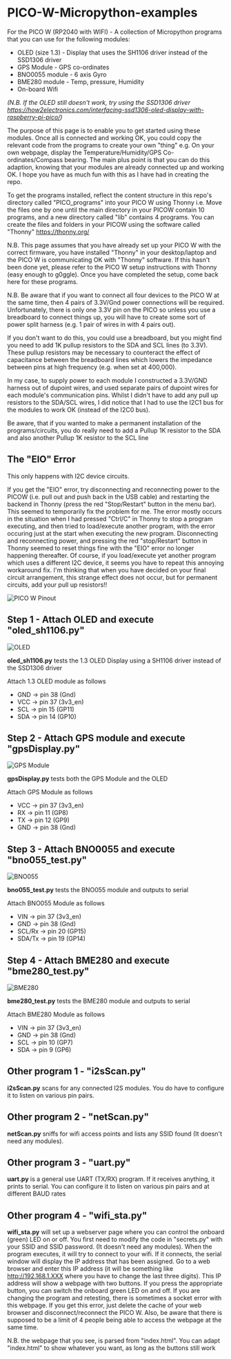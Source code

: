 # PICO-W-Micropython-examples
For the PICO W (RP2040 with WIFI) - A collection of Micropython programs that you can use for the following modules:
 - OLED (size 1.3) - Display that uses the SH1106 driver instead of the SSD1306 driver
 - GPS Module      - GPS co-ordinates
 - BNO0055 module  - 6 axis Gyro
 - BME280 module   - Temp, pressure, Humidity
 - On-board Wifi 

_(N.B. If the OLED still doesn't work, try using the SSD1306 driver https://how2electronics.com/interfacing-ssd1306-oled-display-with-raspberry-pi-pico/)_


The purpose of this page is to enable you to get started using these modules. Once all is connected and working OK, you could copy the relevant code from the programs to create your own "thing" e.g. On your own webpage, display the Temperature/Humidity/GPS Co-ordinates/Compass bearing. The main plus point is that you can do this adaption, knowing that your modules are already connected up and working OK. I hope you have as much fun with this as I have had in creating the repo. 

To get the programs installed, reflect the content structure in this repo's directory called "PICO_programs" into your PICO W using Thonny i.e. Move the files one by one until the main directory in your PICOW contain 10 programs, and a new directory called "lib" contains 4 programs. You can create the files and folders in your PICOW using the software called "Thonny" https://thonny.org/  

N.B. This page assumes that you have already set up your PICO W with the correct firmware, you have installed "Thonny" in your desktop/laptop and the PICO W is communicating OK with "Thonny" software. If this hasn't been done yet, please refer to the PICO W setup instructions with Thonny (easy enough to g0ggle). Once you have completed the setup, come back here for these programs.  

N.B. Be aware that if you want to connect all four devices to the PICO W at the same time, then 4 pairs of 3.3V/Gnd power connections will be required.
Unfortunately, there is only one 3.3V pin on the PICO so unless you use a breadboard to connect things up, you will have to create some sort of power split harness (e.g. 1 pair of wires in with 4 pairs out).

If you don't want to do this, you could use a breadboard, but you might find you need to add 1K pullup resistors to the SDA and SCL lines (to 3.3V). These pullup resistors may be necessary to counteract the effect of capacitance between the breadboard lines which lowers the impedance between pins at high frequency (e.g. when set at 400,000).

In my case, to supply power to each module I constructed a 3.3V/GND harness out of dupoint wires, and used separate pairs of dupoint wires for each module's communication pins.  Whilst I didn't have to add any pull up resistors to the SDA/SCL wires, I did notice that I had to use the I2C1 bus for the modules to work OK (instead of the I2C0 bus).

Be aware, that if you wanted to make a permanent installation of the programs/circuits, you do really need to add a Pullup 1K resistor to the SDA and also another Pullup 1K resistor to the SCL line 

## The "EIO" Error
This only happens with I2C device circuits. 

If you get the "EIO" error, try disconnecting and reconnecting power to the PICOW (i.e. pull out and push back in the USB cable) and restarting the backend in Thonny (press the red "Stop/Restart" button in the menu bar). This seemed to temporarily fix the problem for me. The error mostly occurs in the situation when I had pressed "Ctrl/C" in Thonny to stop a program executing, and then tried to load/execute another program, with the error occuring just at the start when executing the new program. Disconnecting and reconnecting power, and pressing the red "stop/Restart" button in Thonny seemed to reset things fine with the "EIO" error no longer happening thereafter. Of course, if you load/execute yet another program which uses a different I2C device, it seems you have to repeat this annoying workaround fix. 
I'm thinking that when you have decided on your final circuit arrangement, this strange effect does not occur, but for permanent circuits, add your pull up resistors!!    

<img src="/images/picow_pinout.png" alt="PICO W Pinout"/>


## Step 1 - Attach OLED and execute "oled_sh1106.py"  
<img src="/images/oled_1_3_SH1106.jpg" alt="OLED"/>

**oled_sh1106.py** tests the 1.3 OLED Display using a SH1106 driver instead of the SSD1306 driver

Attach 1.3 OLED module as follows
 - GND          -> pin 38 (Gnd) 
 - VCC          -> pin 37 (3v3_en)
 - SCL          -> pin 15 (GP11)
 - SDA          -> pin 14 (GP10)

## Step 2 - Attach GPS module and execute "gpsDisplay.py" 
<img src="/images/gps module.jpg" alt="GPS Module"/>

**gpsDisplay.py** tests both the GPS Module and the OLED

Attach GPS Module as follows
 - VCC          -> pin 37 (3v3_en)
 - RX           -> pin 11 (GP8)
 - TX           -> pin 12 (GP9)
 - GND          -> pin 38 (Gnd) 

## Step 3 - Attach BNO0055 and execute "bno055_test.py" 
<img src="/images/BNO055.jpg" alt="BNO055"/>

**bno055_test.py** tests the BNO055 module and outputs to serial

Attach BNO055 Module as follows
 - VIN          -> pin 37 (3v3_en)
 - GND          -> pin 38 (Gnd) 
 - SCL/Rx       -> pin 20 (GP15)
 - SDA/Tx       -> pin 19 (GP14)

## Step 4 - Attach BME280 and execute "bme280_test.py" 
<img src="/images/bme280.jpg" alt="BME280"/>

**bme280_test.py** tests the BME280 module and outputs to serial

Attach BME280 Module as follows
 - VIN          -> pin 37 (3v3_en)
 - GND          -> pin 38 (Gnd) 
 - SCL          -> pin 10 (GP7)
 - SDA          -> pin  9 (GP6)

## Other program 1 - "i2sScan.py"
**i2sScan.py** scans for any connected I2S modules. You do have to configure it to listen on various pin pairs.

## Other program 2 - "netScan.py"
**netScan.py** sniffs for wifi access points and lists any SSID found (It doesn't need any modules).

## Other program 3 - "uart.py"
**uart.py** is a general use UART (TX/RX) program. If it receives anything, it prints to serial. You can configure it to listen on various pin pairs and at different BAUD rates

## Other program 4 - "wifi_sta.py"
**wifi_sta.py** will set up a webserver page where you can control the onboard (green) LED on or off. You first need to modify the code in "secrets.py" with your SSID and SSID password. (It doesn't need any modules). When the program executes, it will try to connect to your wifi. If it connects, the serial window will display the IP address that has been assigned. Go to a web browser and enter this IP address (it will be something like http://192.168.1.XXX where you have to change the last three digits). This IP address will show a webpage with two buttons. If you press the appropriate button, you can switch the onboard green LED on and off. If you are changing the program and retesting, there is sometimes a socket error with this webpage. If you get this error, just delete the cache of your web browser and disconnect/reconnect  the PICO W. Also, be aware that there is supposed to be a limit of 4 people being able to access the webpage at the same time.

N.B. the webpage that you see, is parsed from "index.html". You can adapt "index.html" to show whatever you want, as long as the buttons still work
